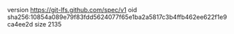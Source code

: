 version https://git-lfs.github.com/spec/v1
oid sha256:10854a089e79f83fdd5624077f65e1ba2a5817c3b4ffb462ee622f1e9ca4ee2d
size 2135
